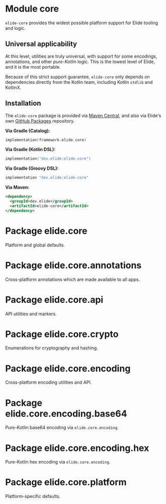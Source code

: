 # Module core

`elide-core` provides the widest possible platform support for Elide tooling and logic.

## Universal applicability

At this level, utilities are truly universal, with support for some encodings, annotations, and other *pure-Kotlin*
logic. This is the lowest level of Elide, and it is the most portable.

Because of this strict support guarantee, `elide-core` only depends on dependencies directly from the Kotlin team,
including Kotlin `stdlib` and KotlinX.

## Installation

The `elide-core` package is provided via [Maven Central][0], and also via Elide's own [GitHub Packages][1] repository.

**Via Gradle (Catalog):**
```kotlin
implementation(framework.elide.core)
```

**Via Gradle (Kotlin DSL):**
```kotlin
implementation("dev.elide:elide-core")
```

**Via Gradle (Groovy DSL):**
```kotlin
implementation "dev.elide:elide-core"
```

**Via Maven:**
```xml
<dependency>
  <groupId>dev.elide</groupId>
  <artifactId>elide-core</artifactId>
</dependency>
```

# Package elide.core

Platform and global defaults.

# Package elide.core.annotations

Cross-platform annotations which are made available to all apps.

# Package elide.core.api

API utilities and markers.

# Package elide.core.crypto

Enumerations for cryptography and hashing.

# Package elide.core.encoding

Cross-platform encoding utilities and API.

# Package elide.core.encoding.base64

Pure-Kotlin base64 encoding via `elide.core.encoding`.

# Package elide.core.encoding.hex

Pure-Kotlin hex encoding via `elide.core.encoding`.

# Package elide.core.platform

Platform-specific defaults.

[0]: https://search.maven.org/search?q=g:dev.elide%20AND%20a:elide-core
[1]: https://github.com/orgs/elide-dev/packages?ecosystem=maven&q=core&tab=packages&ecosystem=maven&q=elide-core
[2]: https://kotlinlang.org/docs/multiplatform.html
